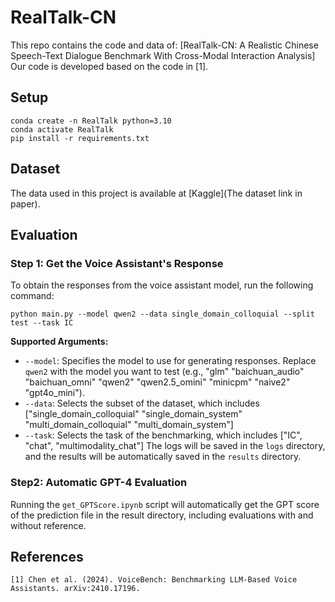 # RealTalk-CN

This repo contains the code and data of:
[RealTalk-CN: A Realistic Chinese Speech-Text Dialogue Benchmark With Cross-Modal Interaction Analysis]
Our code is developed based on the code in [1].

## Setup
```shell
conda create -n RealTalk python=3.10
conda activate RealTalk
pip install -r requirements.txt
```

## Dataset

The data used in this project is available at [Kaggle](The dataset link in paper).



## Evaluation
### Step 1: Get the Voice Assistant's Response
To obtain the responses from the voice assistant model, run the following command:
```shell
python main.py --model qwen2 --data single_domain_colloquial --split test --task IC
```

**Supported Arguments:**
- `--model`: Specifies the model to use for generating responses. Replace `qwen2` with the model you want to test (e.g., "glm" "baichuan_audio" "baichuan_omni" "qwen2" "qwen2.5_omini" "minicpm" "naive2" "gpt4o_mini").
- `--data`: Selects the subset of the dataset, which includes ["single_domain_colloquial" "single_domain_system" "multi_domain_colloquial" "multi_domain_system"]
- `--task`: Selects the task of the benchmarking, which includes ["IC", "chat", "multimodality_chat"]
The logs will be saved in the `logs` directory, and the results will be automatically saved in the `results` directory.

### Step2: Automatic GPT-4 Evaluation
Running the `get_GPTScore.ipynb` script will automatically get the GPT score of the prediction file in the result directory, including evaluations with and without reference.


## References
```
[1] Chen et al. (2024). VoiceBench: Benchmarking LLM-Based Voice Assistants. arXiv:2410.17196.
```